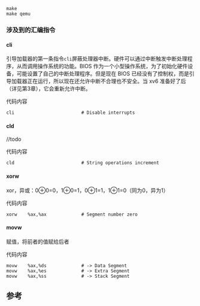 ```
make
make qemu
```



### 涉及到的汇编指令

#### cli

引导加载器的第一条指令`cli`屏蔽处理器中断。硬件可以通过中断触发中断处理程序，从而调用操作系统的功能。BIOS 作为一个小型操作系统，为了初始化硬件设备，可能设置了自己的中断处理程序。但是现在 BIOS 已经没有了控制权，而是引导加载器正在运行，所以现在还允许中断不合理也不安全。当 xv6 准备好了后（详见第3章），它会重新允许中断。

代码内容

```
cli                         # Disable interrupts
```

#### cld

//todo

代码内容

```
cld                         # String operations increment
```

#### xorw

xor，异或：0⊕0=0，1⊕0=1，0⊕1=1，1⊕1=0（同为0，异为1）

代码内容

```
xorw    %ax,%ax             # Segment number zero
```

#### movw

赋值，将前者的值赋给后者

代码内容

```
movw    %ax,%ds             # -> Data Segment
movw    %ax,%es             # -> Extra Segment
movw    %ax,%ss             # -> Stack Segment
```


## 参考
